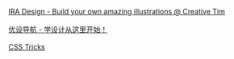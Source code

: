 [IRA Design - Build your own amazing illustrations @ Creative Tim](https://iradesign.io/)</br></br>[优设导航 - 学设计从这里开始！](https://hao.uisdc.com/)</br></br>[CSS Tricks](https://qishaoxuan.github.io/css_tricks/)</br></br>